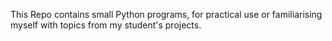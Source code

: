 This Repo contains small Python programs, for practical use or familiarising myself with topics from my student's projects.

